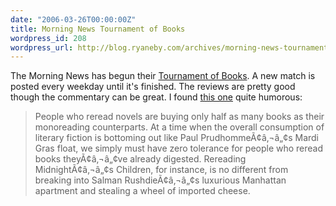 ```yaml
---
date: "2006-03-26T00:00:00Z"
title: Morning News Tournament of Books
wordpress_id: 208
wordpress_url: http://blog.ryaneby.com/archives/morning-news-tournament-of-books/
---
```

The Morning News has begun their <a href="http://www.themorningnews.org/tob/matches.php">Tournament of Books</a>. A new match is posted every weekday until it's finished. The reviews are pretty good though the commentary can be great. I found <a href="http://www.themorningnews.org/tob/match2-kg.php">this one</a> quite humorous:

<blockquote>People who reread novels are buying only half as many books as their monoreading counterparts. At a time when the overall consumption of literary fiction is bottoming out like Paul PrudhommeÃ¢â‚¬â„¢s Mardi Gras float, we simply must have zero tolerance for people who reread books theyÃ¢â‚¬â„¢ve already digested. Rereading MidnightÃ¢â‚¬â„¢s Children, for instance, is no different from breaking into Salman RushdieÃ¢â‚¬â„¢s luxurious Manhattan apartment and stealing a wheel of imported cheese.</blockquote>
